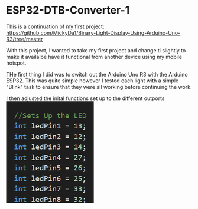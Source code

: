 # ESP32-DTB-Converter-1

This is a continuation of my first project:
https://github.com/MickyDa1/Binary-Light-Display-Using-Arduino-Uno-R3/tree/master

With this project, I wanted to take my first project and change ti slightly to make it availalbe have it functional from another device using my mobile hotspot.

THe first thing I did was to switch out the Arduino Uno R3 with the Arduino ESP32. This was quite simple however I tested each light with a simple "Blink" task to ensure that they were all working before continuing the work. 

I then adjusted the inital functions set up to the different outports 
![alt text](image.png)
